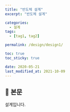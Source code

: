 ```yaml
---
title: "반도체 설계"
excerpt: "반도체 설계"

categories:
  - 설계
tags:
  - [tag1, tag2]

permalink: /design/design1/

toc: true
toc_sticky: true

date: 2020-05-21
last_modified_at: 2021-10-09
---
```


## 🦥 본문

설계입니다.


